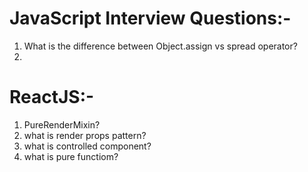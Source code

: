 # JavaScript Interview Questions:-
1. What is the difference between Object.assign vs spread operator?
2. 

# ReactJS:-
1. PureRenderMixin?
2. what is render props pattern?
3. what is controlled component?
4. what is pure functiom?

